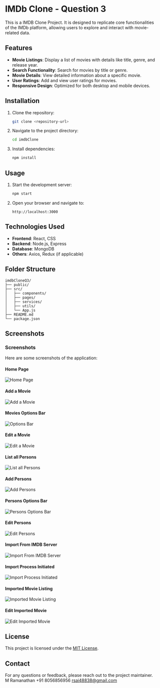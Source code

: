 # IMDb Clone - Question 3

This is a IMDB Clone Project. It is designed to replicate core functionalities of the IMDb platform, allowing users to explore and interact with movie-related data.

## Features

- **Movie Listings**: Display a list of movies with details like title, genre, and release year.
- **Search Functionality**: Search for movies by title or genre.
- **Movie Details**: View detailed information about a specific movie.
- **User Ratings**: Add and view user ratings for movies.
- **Responsive Design**: Optimized for both desktop and mobile devices.

## Installation

1. Clone the repository:
    ```bash
    git clone <repository-url>
    ```
2. Navigate to the project directory:
    ```bash
    cd imdbClone
    ```
3. Install dependencies:
    ```bash
    npm install
    ```

## Usage

1. Start the development server:
    ```bash
    npm start
    ```
2. Open your browser and navigate to:
    ```
    http://localhost:3000
    ```

## Technologies Used

- **Frontend**: React, CSS
- **Backend**: Node.js, Express
- **Database**: MongoDB
- **Others**: Axios, Redux (if applicable)

## Folder Structure

```
imdbCloneQ3/
├── public/
├── src/
│   ├── components/
│   ├── pages/
│   ├── services/
│   ├── utils/
│   └── App.js
├── README.md
└── package.json
```
## Screenshots

### Screenshots

Here are some screenshots of the application:

#### Home Page
![Home Page](./Screenshots/List%20Movies.png)

#### Add a Movie
![Add a Movie](./Screenshots/Add%20Movie.png)

#### Movies Options Bar
![Options Bar](./Screenshots/Options%20Bar.png)

#### Edit a Movie
![Edit a Movie](./Screenshots/Edit%20Movie.png)

#### List all Persons
![List all Persons](./Screenshots/Persons%20Listing.png)

#### Add Persons
![Add Persons](./Screenshots/Add%20persons.png)

#### Persons Options Bar
![Persons Options Bar](./Screenshots/Persons%20Options%20Bar.png)

#### Edit Persons
![Edit Persons](./Screenshots/Edit%20Persons.png)

#### Import From IMDB Server
![Import From IMDB Server](./Screenshots/Import%20From%20IMDB%20Server.png)

#### Import Process Initiated
![Import Process Initiated](./Screenshots/Import%20Process%20Initiated.png)

#### Imported Movie Listing
![Imported Movie Listing](./Screenshots/Imported%20Movie%20Listing.png)

#### Edit Imported Movie 
![Edit Imported Movie](./Screenshots/Edit%20Imported%20Movie.png)


## License

This project is licensed under the [MIT License](LICENSE).

## Contact

For any questions or feedback, please reach out to the project maintainer.
M Ramanathan
+91 8056856956
rsai48838@gmail.com
